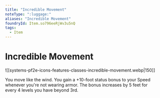 ```yaml
---
title: "Incredible Movement"
noteType: ":luggage:"
aliases: "Incredible Movement"
foundryId: Item.so796eeRjWv3u5nQ
tags:
  - Item
---
```


# Incredible Movement
![[systems-pf2e-icons-features-classes-incredible-movement.webp|150]]

You move like the wind. You gain a +10-foot status bonus to your Speed whenever you're not wearing armor. The bonus increases by 5 feet for every 4 levels you have beyond 3rd.
